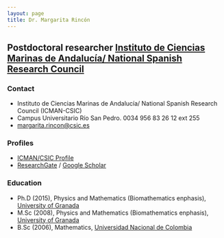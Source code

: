 ```yaml
---
layout: page
title: Dr. Margarita Rincón
---
```


##  Postdoctoral researcher [Instituto de Ciencias Marinas de Andalucía/ National Spanish Research Council](http://www.icman.csic.es/en/)

### Contact
* Instituto de Ciencias Marinas de Andalucía/ National Spanish Research Council (ICMAN-CSIC)
* Campus Universitario Río San Pedro. 0034 956 83 26 12 ext 255
* [margarita.rincon@csic.es](mailto:margarita.rincon@csic.es)

### Profiles
<!---* [CV](resources/CV.pdf)--->
* [ICMAN/CSIC Profile](http://www.icman.csic.es/es/personal/margarita-rinconicman-csic-es)
* [ResearchGate](https://www.researchgate.net/profile/Margarita_Rincon_Hidalgo) / [Google Scholar](https://scholar.google.com/citations?hl=en&view_op=list_works&gmla=AJsN-F6Ms6PlUHUMCU1g3k5dW5TWGJoAGh1AVQIXNdSyYdfnKdnwjZiJDZV94H8qNWr5Uqf7OSbdA-8_zWBpans5Wd-rPxO7jg&user=avESRpAAAAAJ) 
<!---*/ [Microsoft Academic Search](http://academic.research.microsoft.com/Author/34361005/derek-h-ogle) / [Academia.edu](http://northland.academia.edu/DerekOgle)--->

### Education
* Ph.D (2015), Physics and Mathematics (Biomathematics enphasis), [University of Granada](https://www.ugr.es/en/)
* M.Sc (2008), Physics and Mathematics (Biomathematics enphasis), [University of Granada](https://www.ugr.es/en/)
* B.Sc (2006), Mathematics, [Universidad Nacional de Colombia](http://unal.edu.co/)
